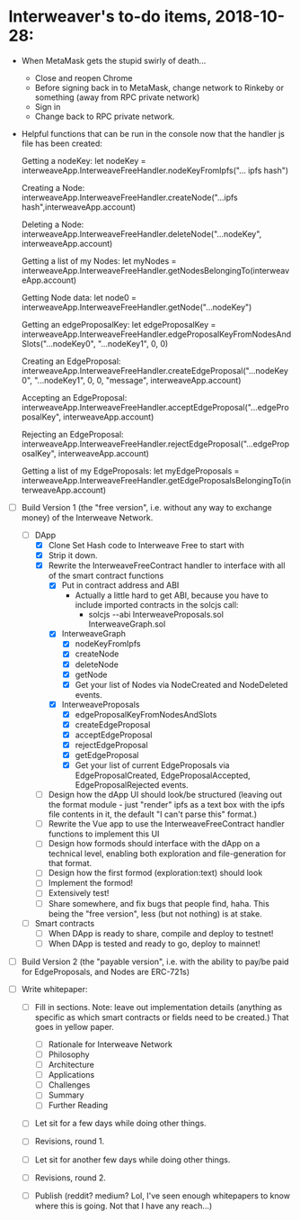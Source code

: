 # Interweaver's to-do items, 2018-10-28:

- When MetaMask gets the stupid swirly of death...
  - Close and reopen Chrome
  - Before signing back in to MetaMask, change network to Rinkeby or something (away from RPC private network)
  - Sign in
  - Change back to RPC private network.
  
- Helpful functions that can be run in the console now that the handler js file has been created:

    Getting a nodeKey:
    let nodeKey = interweaveApp.InterweaveFreeHandler.nodeKeyFromIpfs("... ipfs hash")

    Creating a Node:
    interweaveApp.InterweaveFreeHandler.createNode("...ipfs hash",interweaveApp.account)

    Deleting a Node:
    interweaveApp.InterweaveFreeHandler.deleteNode("...nodeKey", interweaveApp.account)
    
    Getting a list of my Nodes:
    let myNodes = interweaveApp.InterweaveFreeHandler.getNodesBelongingTo(interweaveApp.account)

    Getting Node data:
    let node0 = interweaveApp.InterweaveFreeHandler.getNode("...nodeKey")

    Getting an edgeProposalKey:
    let edgeProposalKey = interweaveApp.InterweaveFreeHandler.edgeProposalKeyFromNodesAndSlots("...nodeKey0", "...nodeKey1", 0, 0)
    
    Creating an EdgeProposal:
    interweaveApp.InterweaveFreeHandler.createEdgeProposal("...nodeKey0", "...nodeKey1", 0, 0, "message", interweaveApp.account)
    
    Accepting an EdgeProposal:
    interweaveApp.InterweaveFreeHandler.acceptEdgeProposal("...edgeProposalKey", interweaveApp.account)
    
    Rejecting an EdgeProposal:
    interweaveApp.InterweaveFreeHandler.rejectEdgeProposal("...edgeProposalKey", interweaveApp.account)
  
    Getting a list of my EdgeProposals:
    let myEdgeProposals = interweaveApp.InterweaveFreeHandler.getEdgeProposalsBelongingTo(interweaveApp.account)
  
- [ ] Build Version 1 (the "free version", i.e. without any way to exchange money) of the Interweave Network.
  - [ ] DApp
    - [X] Clone Set Hash code to Interweave Free to start with
    - [X] Strip it down.
    - [X] Rewrite the InterweaveFreeContract handler to interface with all of the smart contract functions
      - [X] Put in contract address and ABI
        - Actually a little hard to get ABI, because you have to include imported contracts in the solcjs call:
          - solcjs --abi InterweaveProposals.sol InterweaveGraph.sol
      - [X] InterweaveGraph
        - [X] nodeKeyFromIpfs
        - [X] createNode
        - [X] deleteNode
        - [X] getNode
        - [X] Get your list of Nodes via NodeCreated and NodeDeleted events.
      - [X] InterweaveProposals
        - [X] edgeProposalKeyFromNodesAndSlots
        - [X] createEdgeProposal
        - [X] acceptEdgeProposal
        - [X] rejectEdgeProposal
        - [X] getEdgeProposal
        - [X] Get your list of current EdgeProposals via EdgeProposalCreated, EdgeProposalAccepted, EdgeProposalRejected events.
    - [ ] Design how the dApp UI should look/be structured (leaving out the format module - just "render" ipfs as a text box with the ipfs file contents in it, the default "I can't parse this" format.)
    - [ ] Rewrite the Vue app to use the InterweaveFreeContract handler functions to implement this UI
    - [ ] Design how formods should interface with the dApp on a technical level, enabling both exploration and file-generation for that format.
    - [ ] Design how the first formod (exploration:text) should look
    - [ ] Implement the formod!
    - [ ] Extensively test!
    - [ ] Share somewhere, and fix bugs that people find, haha. This being the "free version", less (but not nothing) is at stake.
  - [ ] Smart contracts
    - [ ] When DApp is ready to share, compile and deploy to testnet!
    - [ ] When DApp is tested and ready to go, deploy to mainnet!
    
- [ ] Build Version 2 (the "payable version", i.e. with the ability to pay/be paid for EdgeProposals, and Nodes are ERC-721s)

- [ ] Write whitepaper:
    - [ ] Fill in sections. Note: leave out implementation details (anything as specific as which smart contracts or fields need to be created.) That goes in yellow paper.
      - [ ] Rationale for Interweave Network
      - [ ] Philosophy
      - [ ] Architecture
      - [ ] Applications
      - [ ] Challenges
      - [ ] Summary
      - [ ] Further Reading
    - [ ] Let sit for a few days while doing other things.
    - [ ] Revisions, round 1.
    - [ ] Let sit for another few days while doing other things.
    - [ ] Revisions, round 2.
    - [ ] Publish (reddit? medium? Lol, I've seen enough whitepapers to know where this is going. Not that I have any reach...)
 



 
